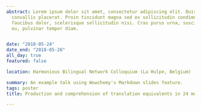 ```yaml
---
abstract: Lorem ipsum dolor sit amet, consectetur adipiscing elit. Duis posuere tellusac
  convallis placerat. Proin tincidunt magna sed ex sollicitudin condimentum. Sed ac
  faucibus dolor, scelerisque sollicitudin nisi. Cras purus urna, suscipit quis sapien
  eu, pulvinar tempor diam.


date: "2018-05-24"
date_end: "2018-05-26"
all_day: true
featured: false

location: Harmonious Bilingual Network Colloquium (La Hulpe, Belgium)

summary: An example talk using Wowchemy's Markdown slides feature.
tags: poster
title: Production and comprehension of translation equivalents in 24 months old bilingual toddlers - An investigation on the basis of M-CDI and FRAKIS data

---
```

